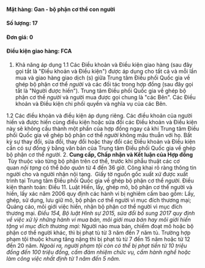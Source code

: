 #### Mặt hàng: Gan - bộ phận cơ thể con người
#### Số lượng: 17
#### Đơn giá: 0
#### Điều kiện giao hàng: FCA
1. Khả năng áp dụng
1.1 Các Điều khoản và Điều kiện giao hàng (sau đây gọi tắt là "Điều khoản và Điều kiện") được áp dụng cho tất cả và mỗi lần mua và giao hàng giao dịch (s) giữa Trung tâm Điều phối Quốc gia về ghép bộ phận cơ thể _người_ và các đối tác trong hợp đồng (sau đây gọi tắt là "Người được hiến"). Trung tâm Điều phối Quốc gia về ghép bộ phận cơ thể _người_ và người mua được gọi chung là "các Bên". Các Điều khoản và Điều kiện chi phối quyền và nghĩa vụ của các Bên.

1.2 Các điều khoản và điều kiện áp dụng riêng. Các điều khoản của người hiến và được hiến cùng điều kiện hoặc sửa đổi các Điều khoản và Điều kiện này sẽ không cấu thành một phần của hợp đồng ngay cả khi Trung tâm Điều phối Quốc gia về ghép bộ phận cơ thể _người_ không mâu thuẫn với họ. Bất kỳ sự thay đổi, sửa đổi, thay đổi hoặc thay đổi các Điều khoản và Điều kiện cần có sự đồng ý bằng văn bản của Trung tâm Điều phối Quốc gia về ghép bộ phận cơ thể _người_.
2. **Cung cấp, Chấp nhận và Kết luận của Hợp đồng**
	 Tùy thuộc vào từng bộ phận trên cơ thể, trước khi phẫu thuật các cơ quan _nội tạng_ có thể _bảo quản_ từ 4 đến 36 giờ. Công khai rõ ràng thông tin người cho và người nhận nội tạng.
	 Giấy tờ nguồn gốc xuất xứ được xuất trình tại Trung tâm Điều phối Quốc gia về ghép bộ phận cơ thể _người_.
Điều kiện thanh toán:
	Điều 11. Luật Hiến, lấy, ghép mô, bộ phận cơ thể người và hiến, lấy xác năm 2006 quy định các hành vi bị nghiêm cấm bao gồm: Lấy, ghép, sử dụng, lưu giữ mô, bộ phận cơ thể người vì mục đích thương mại; Quảng cáo, môi giới việc hiến, nhận bộ phận cơ thể người vì mục đích thương mại.
	_Điều 154, Bộ luật Hình sự 2015, sửa đổi bổ sung 2017 quy định về việc xử lý những hành vi mua bán, môi giới mua bán hay môi giới hiến tặng vì mục đích thương mại:_ Người nào mua bán, chiếm đoạt mô hoặc bộ phận cơ thể người khác, thì bị phạt tù từ 3 năm đến 7 năm tù. Trường hợp phạm tội thuộc khung tăng nặng thì bị phạt tù từ 7 đến 15 năm hoặc từ 12 đến 20 năm. 
	_Ngoài ra, người phạm tội còn có thể bị phạt tiền từ 10 triệu đồng đến 100 triệu đồng, cấm đảm nhiệm chức vụ, cấm hành nghề hoặc làm công việc nhất định từ 1 năm đến 5 năm._